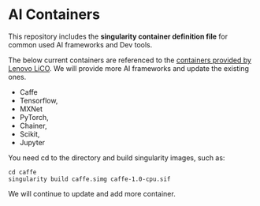 # AI Containers
This repository includes the **singularity container definition file** for common used AI frameworks and Dev tools.

The below current containers are referenced to the [containers provided by Lenovo LiCO](https://hpc.lenovo.com/users/lico/).  We will provide more AI frameworks and update the existing ones.

- Caffe
- Tensorflow, 
- MXNet 
- PyTorch, 
- Chainer, 
- Scikit, 
- Jupyter

You need cd to the directory and build singularity images, such as:

```
cd caffe
singularity build caffe.simg caffe-1.0-cpu.sif
```

We will continue to update and add more container.